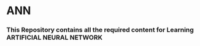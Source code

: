 # ANN

### This Repository contains all the required content for Learning ARTIFICIAL NEURAL NETWORK
